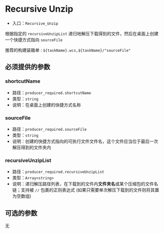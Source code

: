 # Recursive Unzip

* 入口：`Recursive_Unzip`

根据指定的 `recursiveUnzipList` 递归地解压下载得到的文件，然后在桌面上创建一个快捷方式指向 `sourceFile`

推荐的构建装箱单 : `${taskName}.wcs,${taskName}/"sourceFile"`

## 必须提供的参数

### shortcutName

* 路径：`producer_required.shortcutName`
* 类型：`string`
* 说明：在桌面上创建的快捷方式名称

### sourceFile

* 路径：`producer_required.sourceFile`
* 类型：`string`
* 说明：创建的快捷方式指向的可执行文件文件名，这个文件应当位于最后一次解压得到的文件夹内

### recursiveUnzipList

* 路径：`producer_required.recursiveUnzipList`
* 类型：`Array<string>`
* 说明：递归解压路径列表，在下载到的文件内**文件夹名**或某个压缩包的文件名链；支持被 `//` 包裹的正则表达式 (如果只需要单次解压下载到的文件则将其置为空数组)

## 可选的参数

无